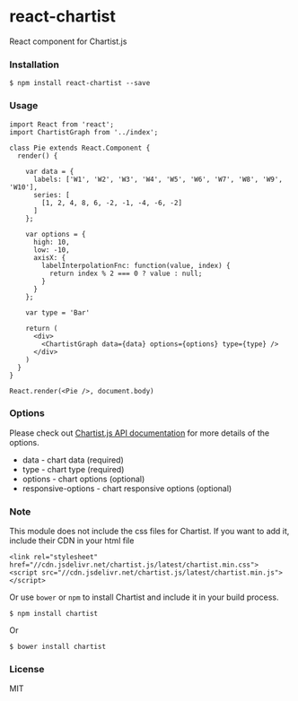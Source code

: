 react-chartist
==============

React component for Chartist.js

### Installation

```
$ npm install react-chartist --save
```

### Usage

```
import React from 'react';
import ChartistGraph from '../index';

class Pie extends React.Component {
  render() {

    var data = {
      labels: ['W1', 'W2', 'W3', 'W4', 'W5', 'W6', 'W7', 'W8', 'W9', 'W10'],
      series: [
        [1, 2, 4, 8, 6, -2, -1, -4, -6, -2]
      ]
    };

    var options = {
      high: 10,
      low: -10,
      axisX: {
        labelInterpolationFnc: function(value, index) {
          return index % 2 === 0 ? value : null;
        }
      }
    };

    var type = 'Bar'

    return (
      <div>
        <ChartistGraph data={data} options={options} type={type} />
      </div>
    )
  }
}

React.render(<Pie />, document.body)

```

### Options

Please check out [Chartist.js API documentation](http://gionkunz.github.io/chartist-js/api-documentation.html) for more details of the options.

* data - chart data (required)
* type - chart type (required)
* options - chart options (optional)
* responsive-options - chart responsive options (optional)

### Note

This module does not include the css files for Chartist. If you want to add it, include their CDN in your html file

```
<link rel="stylesheet" href="//cdn.jsdelivr.net/chartist.js/latest/chartist.min.css">
<script src="//cdn.jsdelivr.net/chartist.js/latest/chartist.min.js"></script>
```

Or use `bower` or `npm` to install Chartist and include it in your build process.

```
$ npm install chartist
```

Or

```
$ bower install chartist
```

### License

MIT
